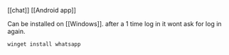[[chat]]
[[Android app]]

Can be installed on [[Windows]]. after a 1 time log in it wont ask for log in again.
```
winget install whatsapp
```
